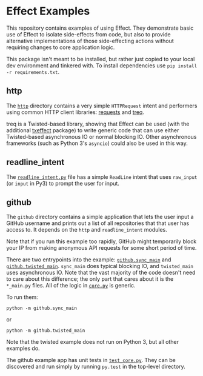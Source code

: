 # Effect Examples

This repository contains examples of using Effect. They demonstrate basic use
of Effect to isolate side-effects from code, but also to provide alternative
implementations of those side-effecting actions without requiring changes to
core application logic.

This package isn't meant to be installed, but rather just copied to your local
dev environment and tinkered with. To install dependencies use ``pip install -r
requirements.txt``.

## http

The [`http`](http) directory contains a very simple `HTTPRequest` intent and
performers using common HTTP client libraries:
[requests](http://warehouse.python.org/project/requests/) and
[treq](https://warehouse.python.org/project/treq/).

treq is a Twisted-based library, showing that Effect can be used (with the
additional [txeffect](https://github.com/python-effect/txeffect) package) to
write generic code that can use either Twisted-based asynchronous IO or normal
blocking IO. Other asynchronous frameworks (such as Python 3's ``asyncio``)
could also be used in this way.

## readline_intent

The [`readline_intent.py`](readline_intent.py) file has a simple `ReadLine`
intent that uses `raw_input` (or `input` in Py3) to prompt the user for input.

## github

The `github` directory contains a simple application that lets the user input a
GitHub username and prints out a list of all repositories that that user has
access to. It depends on the `http` and `readline_intent` modules.

Note that if you run this example too rapidly, GitHub might temporarily block
your IP from making anonymous API requests for some short period of time.

There are two entrypoints into the example:
[`github.sync_main`](github/sync_main.py) and
[`github.twisted_main`](github/twisted_main.py). `sync_main` does
typical blocking IO, and `twisted_main` uses asynchronous IO. Note that the
vast majority of the code doesn't need to care about this difference; the only
part that cares about it is the `*_main.py` files. All of the logic in
[`core.py`](github/core.py) is generic.

To run them:

    python -m github.sync_main

or

    python -m github.twisted_main


Note that the twisted example does not run on Python 3, but all other examples
do.


The github example app has unit tests in
[`test_core.py`](github/test_core.py). They can be discovered and run simply by
running ``py.test`` in the top-level directory.

